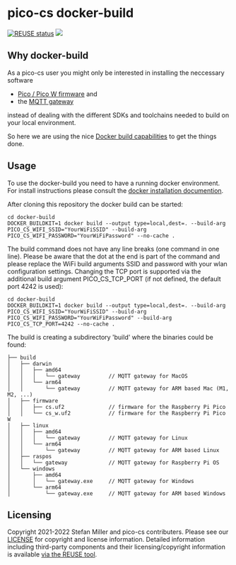 # pico-cs docker-build
[![REUSE status](https://api.reuse.software/badge/github.com/pico-cs/docker-build)](https://api.reuse.software/info/github.com/pico-cs/docker-build)
![](https://github.com/pico-cs/docker-build/workflows/build/badge.svg)

## Why docker-build

As a pico-cs user you might only be interested in installing the neccessary software
- [Pico / Pico W firmware](https://github.com/pico-cs/firmware) and
- the [MQTT gateway](https://github.com/pico-cs/mqtt-gateway)

instead of dealing with the different SDKs and toolchains needed to build on your local environment.

So here we are using the nice [Docker build capabilities](https://www.docker.com/) to get the things done.

## Usage

To use the docker-build you need to have a running docker environment. For install instructions please consult the [docker installation documention](https://docs.docker.com/engine/install/).

After cloning this repository the docker build can be started:

```
cd docker-build
DOCKER_BUILDKIT=1 docker build --output type=local,dest=. --build-arg PICO_CS_WIFI_SSID="YourWiFiSSID" --build-arg PICO_CS_WIFI_PASSWORD="YourWiFiPassword" --no-cache .
```

The build command does not have any line breaks (one command in one line). Please be aware that the dot at the end is part of the command and please replace the WiFi build arguments SSID and password with your wlan configuration settings. Changing the TCP port is supported via the additional build argument PICO_CS_TCP_PORT (if not defined, the default port 4242 is used):

```
cd docker-build
DOCKER_BUILDKIT=1 docker build --output type=local,dest=. --build-arg PICO_CS_WIFI_SSID="YourWiFiSSID" --build-arg PICO_CS_WIFI_PASSWORD="YourWiFiPassword" --build-arg PICO_CS_TCP_PORT=4242 --no-cache .
```

The build is creating a subdirectory 'build' where the binaries could be found:

```
├── build
│   ├── darwin
│   │   ├── amd64
│   │   │   └── gateway         // MQTT gateway for MacOS
│   │   └── arm64
│   │       └── gateway         // MQTT gateway for ARM based Mac (M1, M2, ...)
│   ├── firmware
│   │   ├── cs.uf2              // firmware for the Raspberry Pi Pico
│   │   └── cs_w.uf2            // firmware for the Raspberry Pi Pico W
│   ├── linux
│   │   ├── amd64
│   │   │   └── gateway         // MQTT gateway for Linux
│   │   └── arm64
│   │       └── gateway         // MQTT gateway for ARM based Linux
│   ├── raspos
│   │   └── gateway             // MQTT gateway for Raspberry Pi OS
│   └── windows
│       ├── amd64
│       │   └── gateway.exe     // MQTT gateway for Windows
│       └── arm64
│           └── gateway.exe     // MQTT gateway for ARM based Windows
```

## Licensing

Copyright 2021-2022 Stefan Miller and pico-cs contributers. Please see our [LICENSE](LICENSE.md) for copyright and license information. Detailed information including third-party components and their licensing/copyright information is available [via the REUSE tool](https://api.reuse.software/info/github.com/pico-cs/docker-build).

